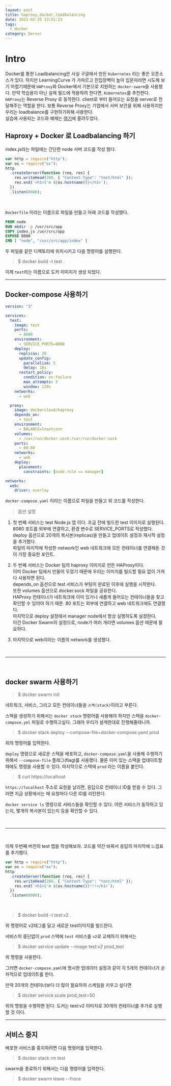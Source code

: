 ```yaml
---
layout: post
title: haproxy,docker,loadbalancing
date: 2021-02-25 13:51:23
tags:
  - docker
category: Server
---
```


# Intro

Docker를 통한 Loadbalancing은 사실 구글에서 만든 `Kubernetes` 라는 좋은 오픈소스가 있다. 하지만 LearningCurve 가 가파르고 진입장벽이 높아 입문자라면 시도해 보기 어렵기때문에 `HAProxy`와 Docker에서 기본으로 지원하는 `docker-swarm`을 사용했다. 만약 학습용이 아닌 실제 필드에 적용하려 한다면, `Kubernetes`를 추천한다.<br>
`HAProxy`는 Reverse Proxy 로 동작한다. client로 부터 들어오는 요청을 server로 전달해주는 역할을 한다. 보통 Reverse Proxy는 기업에서 서버 보안을 위해 사용하지만 우리는 loadbalance를 구현하기위해 사용한다.<br>
실습에 사용되는 코드와 예제는 <a href="https://github.com/cozy-ho/docker_practice/tree/main/haproxy_loadbalancing" target="_balnk">여기</a>에 올려두었다.

## Haproxy + Docker 로 Loadbalancing 하기

index.js라는 파일에는 간단한 node 서버 코드를 작성 했다.

```js
var http = require("http");
var os = require("os");
http
  .createServer(function (req, res) {
    res.writeHead(200, { "Content-Type": "text/html" });
    res.end(`<h1>I'm ${os.hostname()}</h1>`);
  })
  .listen(8080);
```

<br>

`Dockerfile` 이라는 이름으로 파일을 만들고 아래 코드를 작성했다.

```dockerfile
FROM node
RUN mkdir -p /usr/src/app
COPY index.js /usr/src/app
EXPOSE 8080
CMD [ "node", "/usr/src/app/index" ]
```

두 파일을 같은 디렉토리에 위치시키고 다음 명령어를 실행한다.

> $ docker build -t test .

이제 `test`라는 이름으로 도커 이미지가 생성 되었다.

---

## Docker-compose 사용하기

```yaml
version: "3"

services:
  test:
    image: test
    ports:
      - 8080
    environment:
      - SERVICE_PORTS=8080
    deploy:
      replicas: 20
      update_config:
        parallelism: 5
        delay: 10s
      restart_policy:
        condition: on-failure
        max_attempts: 3
        window: 120s
    networks:
      - web

  proxy:
    image: dockercloud/haproxy
    depends_on:
      - test
    environment:
      - BALANCE=leastconn
    volumes:
      - /var/run/docker.sock:/var/run/docker.sock
    ports:
      - 80:80
    networks:
      - web
    deploy:
      placement:
        constraints: [node.role == manager]

networks:
  web:
    driver: overlay
```

`docker-compose.yaml` 이라는 이름으로 파일을 만들고 위 코드를 작성한다.

> 옵션 설명

1. 첫 번째 서비스는 test Node.js 앱 이다. 조금 전에 빌드한 test 이미지로 실행된다.<br>8080 포트를 외부에 연결하고, 환경 변수로 SERVICE_PORTS로 작성했다.<br>deploy 옵션으로 20개의 복사본(replicas)을 만들고 업데이트 설정과 재시작 설정을 추가했다.<br>파일의 마지막에 작성한 network인 web 네트워크에 모든 컨테이너를 연결해둔 것이 가장 중요한 포인트.

2. 두 번째 서비스는 Docker 팀의 haproxy 이미지로 만든 HAProxy이다.<br>이미 Docker 팀에서 만들어 두었기 때문에 우리는 이미지를 빌드할 필요 없이 가져다 사용하면 된다.<br>depends_on 옵션으로 test 서비스가 부팅이 완료된 이후에 실행을 시작한다.<br>또한 volumes 옵션으로 docker.sock 파일을 공유한다.<br>HAProxy 컨테이너가 네트워크에 이미 있거나 새롭게 들어오는 컨테이너들을 찾고 확인할 수 있어야 하기 때문. 80 포트는 외부에 연결하고 web 네트워크에도 연결했다.<br>마지막으로 deploy 설정에서 manager node에서 항상 실행하도록 설정한다.<br>이건 Docker Swarm의 설정으로, node가 여러 개라면 volumes 옵션 때문에 필요하다.

3. 마지막으로 web이라는 이름의 network를 생성했다.

<br>

---

<br>

## docker swarm 사용하기

> $ docker swarm init

네트워크, 서비스, 그리고 모든 컨테이너들을 `스택(stack)`이라고 부른다.

스택을 생성하기 위해서는 `docker stack` 명령어를 사용해야 하지만 스택을 `docker-compose.yml` 파일로 수행하고싶다. 그래야 우리가 설계한대로 진행해줄테니까.

> $ docker stack deploy --compose-file=docker-compose.yaml prod

위의 명령어를 입력한다.

`deploy` 명령으로 새로운 스택을 배포하고, `docker-compose.yaml`을 사용해 수행하기 위해서 `--compose-file` 플래그(flag)를 사용했다. 물론 이미 있는 스택을 업데이트할 때에도 명령을 사용할 수 있다. 마지막으로 스택에 `prod` 라는 이름을 붙인다.

> $ curl https://localhost

`https://localhost` 주소로 요청을 날리면, 응답으로 컨테이너 ID를 받을 수 있다. 그러면 지금 상황에서는 매 요청마다 다른 ID를 리턴한다.

`docker service ls` 명령으로 서비스들을 확인할 수 있다. 어떤 서비스가 동작하고 있는지, 몇개의 복사본이 있는지 등을 확인할 수 있다.

<br>

---

<br>

이제 두번째 버전의 test 앱을 작성해보자. 코드를 약간 바꿔서 응답의 마지막에 느낌표를 추가했다.
<br>

```js
var http = require("http");
var os = require("os");
http
  .createServer(function (req, res) {
    res.writeHead(200, { "Content-Type": "text/html" });
    res.end(`<h1>I'm ${os.hostname()}!!!</h1>`);
  })
  .listen(8080);
```

<br>

> $ docker build -t test:v2 .

위 명령어로 v2태그를 달고 새로운 test이미지를 빌드한다.

서비스의 중단없이 `prod` 스택에 `test` 서비스를 `v2`로 교체하기 위해서는

> $ docker service update --image test:v2 prod_test

위 명령을 사용한다.

그러면 `docker-compose.yaml`에 명시한 업데이터 설정과 같이 각 5개의 컨테이너가 순차적으로 업데이트를 한다.

만약 20개의 컨테이너보다 더 많이 필요하여 스케일을 키우고 싶다면

> $ docker service scale prod_test=50

위의 명령을 수행하면 된다. 도커는 test:v2 이미지로 30개의 컨테이너를 추가로 실행할 것 이다.

---

## 서비스 중지

배포한 서비스를 중지하려면 다음 명령어를 입력한다.

> $ docker stack rm test

swarm을 종료하기 위해서는 다음 명령어를 입력한다.

> $ docker swarm leave --froce

